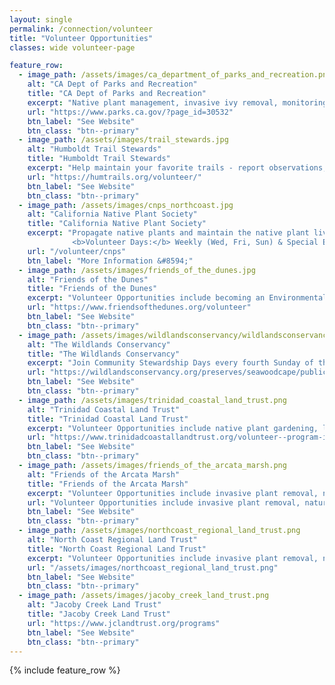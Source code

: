 ```yaml
---
layout: single                                                           
permalink: /connection/volunteer
title: "Volunteer Opportunities"
classes: wide volunteer-page 

feature_row:
  - image_path: /assets/images/ca_department_of_parks_and_recreation.png
    alt: "CA Dept of Parks and Recreation"
    title: "CA Dept of Parks and Recreation"
    excerpt: "Native plant management, invasive ivy removal, monitoring trails, trail cleanup, and more."
    url: "https://www.parks.ca.gov/?page_id=30532"
    btn_label: "See Website"
    btn_class: "btn--primary"
  - image_path: /assets/images/trail_stewards.jpg
    alt: "Humboldt Trail Stewards"
    title: "Humboldt Trail Stewards"
    excerpt: "Help maintain your favorite trails - report observations, perform trail maintenance and participate in work days."
    url: "https://humtrails.org/volunteer/"
    btn_label: "See Website"
    btn_class: "btn--primary"
  - image_path: /assets/images/cnps_northcoast.jpg 
    alt: "California Native Plant Society"
    title: "California Native Plant Society"
    excerpt: "Propagate native plants and maintain the native plant living seed bank at the Nursery. Help out at seasonal sales and the Wildflower Show<br/>
              <b>Volunteer Days:</b> Weekly (Wed, Fri, Sun) & Special Events"
    url: "/volunteer/cnps"
    btn_label: "More Information &#8594;"
  - image_path: /assets/images/friends_of_the_dunes.jpg 
    alt: "Friends of the Dunes"
    title: "Friends of the Dunes"
    excerpt: "Volunteer Opportunities include becoming an Environmental Educator, joining the Dune Ecosystem Restoration Team and Drop-In Native Landscaping"
    url: "https://www.friendsofthedunes.org/volunteer"
    btn_label: "See Website"
    btn_class: "btn--primary"
  - image_path: /assets/images/wildlandsconservancy/wildlandsconservancylogo.jpg 
    alt: "The Wildlands Conservancy"
    title: "The Wildlands Conservancy"
    excerpt: "Join Community Stewardship Days every fourth Sunday of the month to help staff restore habitat at beautiful Seawood Cape Preserve, located near Sue-meg State Park."
    url: "https://wildlandsconservancy.org/preserves/seawoodcape/publicprograms"
    btn_label: "See Website"
    btn_class: "btn--primary"
  - image_path: /assets/images/trinidad_coastal_land_trust.png 
    alt: "Trinidad Coastal Land Trust"
    title: "Trinidad Coastal Land Trust"
    excerpt: "Volunteer Opportunities include native plant gardening, land stewardship and many more."
    url: "https://www.trinidadcoastallandtrust.org/volunteer--program-interest-sign-up.html"
    btn_label: "See Website"
    btn_class: "btn--primary"
  - image_path: /assets/images/friends_of_the_arcata_marsh.png 
    alt: "Friends of the Arcata Marsh"
    title: "Friends of the Arcata Marsh"
    excerpt: "Volunteer Opportunities include invasive plant removal, nature crafts, working with children, coordinating events and more."
    url: "Volunteer Opportunities include invasive plant removal, nature crafts, working with children, coordinating events and more."
    btn_label: "See Website"
    btn_class: "btn--primary"
  - image_path: /assets/images/northcoast_regional_land_trust.png 
    alt: "North Coast Regional Land Trust"
    title: "North Coast Regional Land Trust"
    excerpt: "Volunteer Opportunities include invasive plant removal, nature crafts, working with children, coordinating events and more."
    url: "/assets/images/northcoast_regional_land_trust.png"
    btn_label: "See Website"
    btn_class: "btn--primary"
  - image_path: /assets/images/jacoby_creek_land_trust.png
    alt: "Jacoby Creek Land Trust"
    title: "Jacoby Creek Land Trust"
    url: "https://www.jclandtrust.org/programs"
    btn_label: "See Website"
    btn_class: "btn--primary"
---
```

{% include feature_row %}

